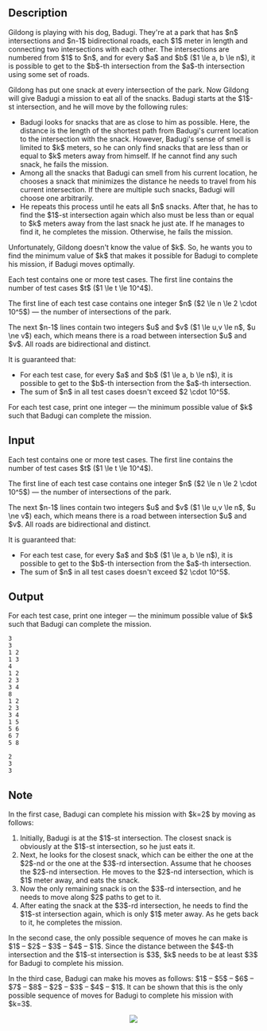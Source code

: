 ## Description

<div><p>Gildong is playing with his dog, Badugi. They're at a park that has $n$ intersections and $n-1$ bidirectional roads, each $1$ meter in length and connecting two intersections with each other. The intersections are numbered from $1$ to $n$, and for every $a$ and $b$ ($1 \le a, b \le n$), it is possible to get to the $b$-th intersection from the $a$-th intersection using some set of roads.</p><p>Gildong has put one snack at every intersection of the park. Now Gildong will give Badugi a mission to eat all of the snacks. Badugi starts at the $1$-st intersection, and he will move by the following rules:</p><ul> <li> Badugi looks for snacks that are as close to him as possible. Here, the distance is the length of the shortest path from Badugi's current location to the intersection with the snack. However, Badugi's sense of smell is limited to $k$ meters, so he can only find snacks that are less than or equal to $k$ meters away from himself. If he cannot find any such snack, he fails the mission. </li><li> Among all the snacks that Badugi can smell from his current location, he chooses a snack that minimizes the distance he needs to travel from his current intersection. If there are multiple such snacks, Badugi will choose one arbitrarily. </li><li> He repeats this process until he eats all $n$ snacks. After that, he has to find the $1$-st intersection again which also must be less than or equal to $k$ meters away from the last snack he just ate. If he manages to find it, he completes the mission. Otherwise, he fails the mission. </li></ul><p>Unfortunately, Gildong doesn't know the value of $k$. So, he wants you to find the minimum value of $k$ that makes it possible for Badugi to complete his mission, if Badugi moves optimally.</p></div><div class="input-specification"><p>Each test contains one or more test cases. The first line contains the number of test cases $t$ ($1 \le t \le 10^4$).</p><p>The first line of each test case contains one integer $n$ ($2 \le n \le 2 \cdot 10^5$) — the number of intersections of the park.</p><p>The next $n-1$ lines contain two integers $u$ and $v$ ($1 \le u,v \le n$, $u \ne v$) each, which means there is a road between intersection $u$ and $v$. All roads are bidirectional and distinct.</p><p>It is guaranteed that: </p><ul> <li> For each test case, for every $a$ and $b$ ($1 \le a, b \le n$), it is possible to get to the $b$-th intersection from the $a$-th intersection. </li><li> The sum of $n$ in all test cases doesn't exceed $2 \cdot 10^5$. </li></ul></div><div class="output-specification"><p>For each test case, print one integer — the minimum possible value of $k$ such that Badugi can complete the mission.</p></div>

## Input

<p>Each test contains one or more test cases. The first line contains the number of test cases $t$ ($1 \le t \le 10^4$).</p><p>The first line of each test case contains one integer $n$ ($2 \le n \le 2 \cdot 10^5$) — the number of intersections of the park.</p><p>The next $n-1$ lines contain two integers $u$ and $v$ ($1 \le u,v \le n$, $u \ne v$) each, which means there is a road between intersection $u$ and $v$. All roads are bidirectional and distinct.</p><p>It is guaranteed that: </p><ul> <li> For each test case, for every $a$ and $b$ ($1 \le a, b \le n$), it is possible to get to the $b$-th intersection from the $a$-th intersection. </li><li> The sum of $n$ in all test cases doesn't exceed $2 \cdot 10^5$. </li></ul>

## Output

<p>For each test case, print one integer — the minimum possible value of $k$ such that Badugi can complete the mission.</p>





```input1
3
3
1 2
1 3
4
1 2
2 3
3 4
8
1 2
2 3
3 4
1 5
5 6
6 7
5 8
```




```output1
2
3
3
```



## Note

<p>In the first case, Badugi can complete his mission with $k=2$ by moving as follows: </p><ol> <li> Initially, Badugi is at the $1$-st intersection. The closest snack is obviously at the $1$-st intersection, so he just eats it. </li><li> Next, he looks for the closest snack, which can be either the one at the $2$-nd or the one at the $3$-rd intersection. Assume that he chooses the $2$-nd intersection. He moves to the $2$-nd intersection, which is $1$ meter away, and eats the snack. </li><li> Now the only remaining snack is on the $3$-rd intersection, and he needs to move along $2$ paths to get to it. </li><li> After eating the snack at the $3$-rd intersection, he needs to find the $1$-st intersection again, which is only $1$ meter away. As he gets back to it, he completes the mission. </li></ol><p>In the second case, the only possible sequence of moves he can make is $1$ – $2$ – $3$ – $4$ – $1$. Since the distance between the $4$-th intersection and the $1$-st intersection is $3$, $k$ needs to be at least $3$ for Badugi to complete his mission.</p><p>In the third case, Badugi can make his moves as follows: $1$ – $5$ – $6$ – $7$ – $8$ – $2$ – $3$ – $4$ – $1$. It can be shown that this is the only possible sequence of moves for Badugi to complete his mission with $k=3$.</p><center> <img class="tex-graphics" src="file://jN5L2v9s.png" style="max-width: 100.0%;max-height: 100.0%;"> </center>
